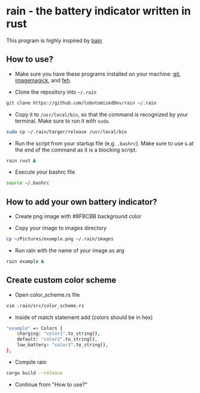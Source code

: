 # rain - the battery indicator written in rust

This program is highly inspired by [bain](https://github.com/amishbni/bain/tree/master)

## How to use?

* Make sure you have these programs installed on your machine: [git](https://git-scm.com/), [imagemagick](https://imagemagick.org), and [feh](https://feh.finalrewind.org).

* Clone the repository into `~/.rain`

```bash
git clone https://github.com/lobotomizedDev/rain ~/.rain
```

* Copy it to `/usr/local/bin`, so that the command is recognized by your terminal. Make sure to run it with `sudo`.
```bash
sudo cp ~/.rain/targer/release /usr/local/bin
```

* Run the script from your startup file (e.g. `.bashrc`). Make sure to use `&` at the end of the command as it is a blocking script.
```bash
rain rust &
```

* Execute your bashrc file
```bash
source ~/.bashrc
```

## How to add your own battery indicator?

* Create png image with #8FBCBB background color

* Copy your image to images directory

```bash
cp ~/Pictures/example.png ~/.rain/images
```

* Run rain with the name of your image as arg

```bash
rain example &
```

## Create custom color scheme

* Open color\_scheme.rs file

```bash
vim .rain/src/color_scheme.rs
```

* Inside of match statement add (colors should be in hex)

```bash
"example" => Colors {
    charging: "color1".to_string(),
    default: "color2".to_string(),
    low_battery: "color3".to_string(),
},
```

* Compile rain

```bash
cargo build --release
```

* Continue from "How to use?"
